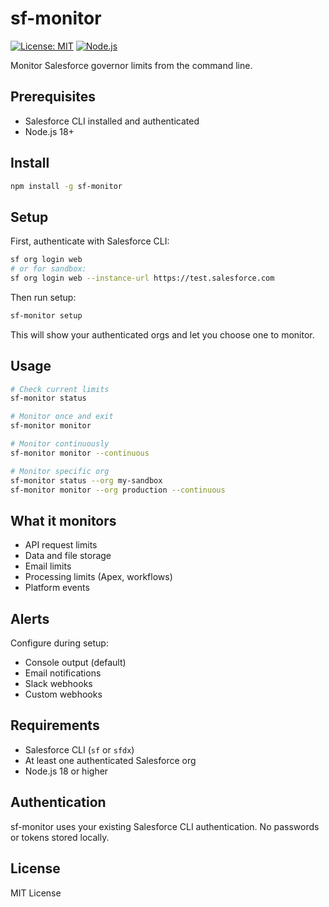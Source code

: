 # sf-monitor

[![License: MIT](https://img.shields.io/badge/License-MIT-yellow.svg)](https://opensource.org/licenses/MIT)
[![Node.js](https://img.shields.io/badge/Node.js-18+-green.svg)](https://nodejs.org/)

Monitor Salesforce governor limits from the command line.

## Prerequisites

- Salesforce CLI installed and authenticated
- Node.js 18+

## Install

```bash
npm install -g sf-monitor
```

## Setup

First, authenticate with Salesforce CLI:
```bash
sf org login web
# or for sandbox:
sf org login web --instance-url https://test.salesforce.com
```

Then run setup:
```bash
sf-monitor setup
```

This will show your authenticated orgs and let you choose one to monitor.

## Usage

```bash
# Check current limits
sf-monitor status

# Monitor once and exit
sf-monitor monitor

# Monitor continuously 
sf-monitor monitor --continuous

# Monitor specific org
sf-monitor status --org my-sandbox
sf-monitor monitor --org production --continuous
```

## What it monitors

- API request limits
- Data and file storage
- Email limits
- Processing limits (Apex, workflows)
- Platform events

## Alerts

Configure during setup:
- Console output (default)
- Email notifications
- Slack webhooks
- Custom webhooks

## Requirements

- Salesforce CLI (`sf` or `sfdx`)
- At least one authenticated Salesforce org
- Node.js 18 or higher

## Authentication

sf-monitor uses your existing Salesforce CLI authentication. No passwords or tokens stored locally.

## License

MIT License
